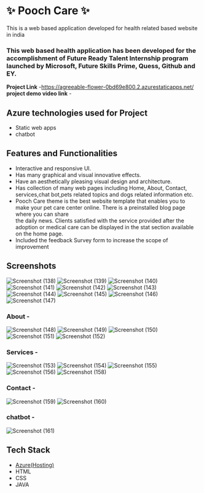 # ✨  Pooch Care ✨

This is a web based application developed for health related based website in india

### This web based health application has been developed for the accomplishment of Future Ready Talent Internship program launched by Microsoft, Future Skills Prime, Quess, Github and EY.


**Project Link** -https://agreeable-flower-0bd69e800.2.azurestaticapps.net/
**project demo video link** - 

## Azure technologies used for Project

- Static web apps
- chatbot

## Features and Functionalities 

- Interactive and responsive UI.
- Has many graphical and visual innovative effects.
- Have an aesthetically pleasing visual design and architecture.
- Has collection of many web pages including Home, About, Contact, services,chat bot,pets related topics and dogs related information etc.
- Pooch Care theme is the best website template that enables you to make your pet care center online. There is a preinstalled blog page where you can share  
  the daily news. Clients satisfied with the service provided after the adoption or medical care can be displayed in the stat section available on the home page.
- Included the feedback Survey form to increase the scope of improvement 

## Screenshots

![Screenshot (138)](https://user-images.githubusercontent.com/117726094/204795278-3d68bda3-c3da-4bb7-be68-21a74f3bf8e9.png)
![Screenshot (139)](https://user-images.githubusercontent.com/117726094/204795321-74db5f67-86da-4498-978f-396ddc299fd6.png)
![Screenshot (140)](https://user-images.githubusercontent.com/117726094/204795351-6515d202-65dc-4c67-abd3-6d34765c2a81.png)
![Screenshot (141)](https://user-images.githubusercontent.com/117726094/204795381-e06d908b-db19-41a6-9412-5fc3b2a39a73.png)
![Screenshot (142)](https://user-images.githubusercontent.com/117726094/204795424-00eacc5a-777e-4e37-8fd9-1b62ec67aa6b.png)
![Screenshot (143)](https://user-images.githubusercontent.com/117726094/204795460-96dca4df-e0da-4a8a-9ca7-3ba869d6ae31.png)
![Screenshot (144)](https://user-images.githubusercontent.com/117726094/204795495-f9eaf6a3-0fb2-4539-abeb-cf2573a31444.png)
![Screenshot (145)](https://user-images.githubusercontent.com/117726094/204795531-290a2cec-225b-43bd-ab8d-a7eead057fd8.png)
![Screenshot (146)](https://user-images.githubusercontent.com/117726094/204795556-8fbba334-cefd-4f9d-b491-cd6e4075d0da.png)
![Screenshot (147)](https://user-images.githubusercontent.com/117726094/204795591-17dca78e-1732-48f9-a5ac-833af1ab6593.png)


### About -

![Screenshot (148)](https://user-images.githubusercontent.com/117726094/204795887-babbb2be-9727-4349-95e8-32deee390ddf.png)
![Screenshot (149)](https://user-images.githubusercontent.com/117726094/204795919-c0b2c0ed-3a9c-4033-b143-faed867b7256.png)
![Screenshot (150)](https://user-images.githubusercontent.com/117726094/204795943-0258abe1-47f7-4c31-995e-75977c44fde8.png)
![Screenshot (151)](https://user-images.githubusercontent.com/117726094/204795976-aab53223-5d78-4058-8ef2-0d6a62462c08.png)
![Screenshot (152)](https://user-images.githubusercontent.com/117726094/204796001-3a2b006b-7982-42b1-aa84-98b8fd30292b.png)

### Services -

![Screenshot (153)](https://user-images.githubusercontent.com/117726094/204796240-7116b1ef-3fbb-45af-92f3-1e4247ff41f7.png)
![Screenshot (154)](https://user-images.githubusercontent.com/117726094/204796276-ce71ceef-20ec-4e3d-976b-f5dc14bae574.png)
![Screenshot (155)](https://user-images.githubusercontent.com/117726094/204796306-c34a4b2b-7864-404b-8b7c-19553b30570b.png)
![Screenshot (156)](https://user-images.githubusercontent.com/117726094/204796350-bbcfd0f5-fec6-4c7e-b81d-0828192f1def.png)
![Screenshot (158)](https://user-images.githubusercontent.com/117726094/204796382-cf48c306-1231-4d63-a005-b6f8c95d3cd7.png)


### Contact -

![Screenshot (159)](https://user-images.githubusercontent.com/117726094/204796822-5a23f438-9bba-4d0b-9da8-50bb4cf691b2.png)
![Screenshot (160)](https://user-images.githubusercontent.com/117726094/204796855-2b825b3f-05ee-4313-950d-08cc75d3d728.png)



### chatbot -

![Screenshot (161)](https://user-images.githubusercontent.com/117726094/204796906-8d6faa4e-985f-4038-94cd-495728d5b61d.png)

## Tech Stack 

- [Azure(Hosting)](https://azure.microsoft.com/en-in/features/azure-portal/)
- HTML
- CSS
- JAVA
